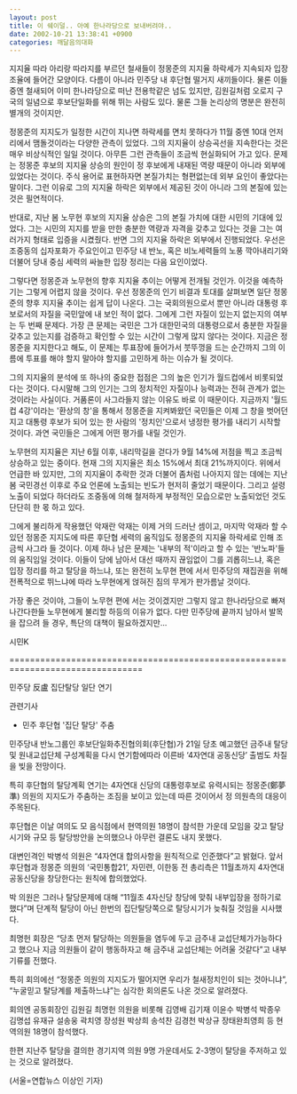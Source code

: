 ```yaml
---
layout: post
title: 이 쉐이덜.. 아예 한나라당으로 보내버려야..
date: 2002-10-21 13:38:41 +0900
categories: 깨달음의대화
---
```

지지율 따라 아리랑 따라지를 부르던 철새들이 정몽준의 지지율 하락세가 지속되자 입장 조율에 들어간 모양이다. 다름이 아니라 민주당 내 후단협 떨거지 새끼들이다. 물론 이들 중엔 철새되어 이미 한나라당으로 떠난 전용학같은 넘도 있지만, 김원길처럼 오로지 구국의 일념으로 후보단일화를 위해 뛰는 사람도 있다. 물론 그들 논리상의 명분은 완전히 별개의 것이지만.
  

    
정몽준의 지지도가 일정한 시간이 지나면 하락세를 면치 못하다가 11월 중엔 10대 언저리에서 맴돌것이라는 다양한 관측이 있었다. 그의 지지율이 상승곡선을 지속한다는 것은 매우 비상식적인 일일 것이다. 아무튼 그런 관측들이 조금씩 현실화되어 가고 있다. 문제는 정몽준 후보의 지지율 상승의 원인이 정 후보에게 내재된 역량 때문이 아니라 외부에 있었다는 것이다. 주식 용어로 표현하자면 본질가치는 형편없는데 외부 요인이 좋았다는 말이다. 그런 이유로 그의 지지율 하락은 외부에서 제공된 것이 아니라 그의 본질에 있는 것은 필연적이다.
  

    
반대로, 지난 봄 노무현 후보의 지지율 상승은 그의 본질 가치에 대한 시민의 기대에 있었다. 그는 시민의 지지를 받을 만한 충분한 역량과 자격을 갖추고 있다는 것을 그는 여러가지 형태로 입증을 시켰줬다. 반면 그의 지지율 하락은 외부에서 진행되었다. 우선은 조중동의 십자포화가 주요인이고 민주당 내 반노, 혹은 비노세력들의 노풍 깍아내리기와 더불어 당내 중심 세력의 싸늘한 입장 정리는 다음 요인이었다.
  

    
그렇다면 정몽준과 노무현의 향후 지지율 추이는 어떻게 전개될 것인가. 이것을 예측하기는 그렇게 어렵지 않을 것이다. 우선 정몽준의 인기 비결과 토대를 살펴보면 일단 정몽준의 향후 지지율 추이는 쉽게 답이 나온다. 그는 국회의원으로서 뿐만 아니라 대통령 후보로서의 자질을 국민앞에 내 보인 적이 없다. 그에게 그런 자질이 있는지 없는지의 여부는 두 번째 문제다. 가장 큰 문제는 국민은 그가 대한민국의 대통령으로서 충분한 자질을 갖추고 있는지를 검증하고 확인할 수 있는 시간이 그렇게 많지 않다는 것이다. 지금은 정몽준을 지지한다고 해도, 이 문제는 투표장에 들어가서 붓뚜껑을 드는 순간까지 그의 이름에 투표를 해야 할지 말아야 할지를 고민하게 하는 이슈가 될 것이다.
  

    
그의 지지율의 분석에 또 하나의 중요한 접점은 그의 높은 인기가 월드컵에서 비롯되었다는 것이다. 다시말해 그의 인기는 그의 정치적인 자질이나 능력과는 전혀 관계가 없는 것이라는 사실이다. 거품론이 사그라들지 않는 이유도 바로 이 때문이다. 지금까지 '월드컵 4강'이라는 '환상의 창'을 통해서 정몽준을 지켜봐왔던 국민들은 이제 그 창을 벗어던지고 대통령 후보가 되어 있는 한 사람의 '정치인'으로서 냉정한 평가를 내리기 시작할 것이다. 과연 국민들은 그에게 어떤 평가를 내릴 것인가.
  

    
노무현의 지지율은 지난 6월 이후, 내리막길을 걷다가 9월 14%에 저점을 찍고 조금씩 상승하고 있는 중이다. 현재 그의 지지율은 최소 15%에서 최대 21%까지이다. 위에서 언급한 바 있지만, 그의 지지율이 추락한 것과 더불어 좀처럼 나아지지 않는 데에는 지난 봄 국민경선 이후로 주요 언론에 노출되는 빈도가 현저히 줄었기 때문이다. 그리고 설령 노출이 되었다 하더라도 조중동에 의해 철저하게 부정적인 모습으로만 노출되었던 것도 단단히 한 몫 하고 있다.
  

     
그에게 불리하게 작용했던 악재란 악재는 이제 거의 드러난 셈이고, 마지막 악재라 할 수 있던 정몽준 지지도에 따른 후단협 세력의 움직임도 정몽준의 지지율 하락세로 인해 조금씩 사그라 들 것이다. 이제 하나 남은 문제는 '내부의 적'이라고 할 수 있는 '반노파'들의 움직임일 것이다. 이들이 당에 남아서 대선 때까지 끊임없이 그를 괴롭히느냐, 혹은 입장 정리를 하고 탈당을 하느냐, 또는 완전히 노무현 편에 서서 민주당의 재집권을 위해 전폭적으로 뛰느냐에 따라 노무현에게 얹혀진 짐의 무게가 판가름날 것이다.
  

     
가장 좋은 것이야, 그들이 노무현 편에 서는 것이겠지만 그렇지 않고 한나라당으로 빠져나간다한들 노무현에게 불리할 하등의 이유가 없다. 다만 민주당에 끝까지 남아서 발목을 잡으려 들 경우, 특단의 대책이 필요하겠지만...
  

  

    
시민K
  

  

  
================================================================================
  

  

  
민주당 反盧 집단탈당 일단 연기
  

  
관련기사
  
- 민주 후단협 '집단 탈당' 주춤
  

  
민주당내 반노그룹인 후보단일화추진협의회(후단협)가 21일 당초 예고했던 금주내 탈당 및 원내교섭단체 구성계획을 다시 연기함에따라 이른바 ‘4자연대 공동신당’ 출범도 차질을 빚을 전망이다.
  
특히 후단협의 탈당계획 연기는 4자연대 신당의 대통령후보로 유력시되는 정몽준(鄭夢準) 의원의 지지도가 주춤하는 조짐을 보이고 있는데 따른 것이어서 정 의원측의 대응이 주목된다.
  

  
후단협은 이날 여의도 모 음식점에서 현역의원 18명이 참석한 가운데 모임을 갖고 탈당시기와 규모 등 탈당방안을 논의했으나 아무런 결론도 내지 못했다.
  

  
대변인격인 박병석 의원은 “4자연대 합의사항을 원칙적으로 인준했다”고 밝혔다. 앞서 후단협과 정몽준 의원의 ‘국민통합21’, 자민련, 이한동 전 총리측은 11월초까지 4자연대 공동신당을 창당한다는 원칙에 합의했었다.
  

  
박 의원은 그러나 탈당문제에 대해 “11월초 4자신당 창당에 맞춰 내부입장을 정하기로 했다”며 단계적 탈당이 아닌 한번의 집단탈당쪽으로 탈당시기가 늦춰질 것임을 시사했다.
  

  
최명헌 회장은 “당초 먼저 탈당하는 의원들을 염두에 두고 금주내 교섭단체가가능하다고 했으나 지금 의원들이 같이 행동하자고 해 금주내 교섭단체는 어려울 것같다”고 내부기류를 전했다.
  

  
특히 회의에선 “정몽준 의원의 지지도가 떨어지면 우리가 철새정치인이 되는 것아니냐”, “누굴믿고 탈당계를 제출하느냐”는 심각한 회의론도 나온 것으로 알려졌다.
  

  
회의엔 공동회장인 김원길 최명헌 의원을 비롯해 김영배 김기재 이윤수 박병석 박종우 김명섭 유재규 설송웅 곽치영 장성원 박상희 송석찬 김경천 박상규 장태완최영희 등 현역의원 18명이 참석했다.
  

  
한편 지난주 탈당을 결의한 경기지역 의원 9명 가운데서도 2-3명이 탈당을 주저하고 있는 것으로 알려졌다.
  

  
(서울=연합뉴스 이상인 기자)